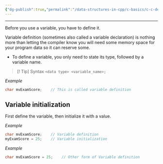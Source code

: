 ```yaml
---
{"dg-publish":true,"permalink":"/data-structures-in-cpp/c-basics/c-c-defining-a-variable/"}
---
```


---

Before you use a variable, you have to define it.

Variable definition (sometimes also called a variable declaration) is nothing more than letting the compiler know you will need some memory space for your program data so it can reserve some.

- To define a variable, you only need to state its type, followed by a variable name.

> [! Tip] Syntax
	  `<data type> <variable_name>;`

_Example_
```c++
char mvExamScore;    // This is called variable definition
```


## Variable initialization

First define the variable, then initialize it with a value.

_Example_
```c++
char mvExamScore;    // Variable definition
myExamScore = 25;    // Variable initialization
```

_Example_
```c++
char mvExamScore = 25;    // Other form of Variable definition
```